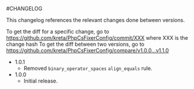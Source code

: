 #CHANGELOG

This changelog references the relevant changes done between versions.

To get the diff for a specific change, go to https://github.com/kreta/PhpCsFixerConfig/commit/XXX where XXX is the change hash 
To get the diff between two versions, go to https://github.com/kreta/PhpCsFixerConfig/compare/v1.0.0...v1.1.0

* 1.0.1
    * Removed `binary_operator_spaces` `align_equals` rule.
* 1.0.0
    * Initial release.

